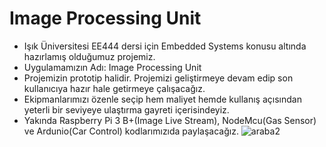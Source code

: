 # Image Processing Unit
- Işık Üniversitesi EE444 dersi için Embedded Systems konusu altında hazırlamış olduğumuz projemiz.
- Uygulamamızın Adı: Image Processing Unit
- Projemizin prototip halidir. Projemizi geliştirmeye devam edip son kullanıcıya hazır hale getirmeye çalışacağız.
- Ekipmanlarımızı özenle seçip hem maliyet hemde kullanış açısından yeterli bir seviyeye ulaştırma gayreti içerisindeyiz.
- Yakında Raspberry Pi 3 B+(Image Live Stream), NodeMcu(Gas Sensor) ve Ardunio(Car Control) kodlarımızıda paylaşacağız.
![araba2](https://user-images.githubusercontent.com/43879036/57584681-ac170280-74e6-11e9-87d3-2fa728150766.jpg)
